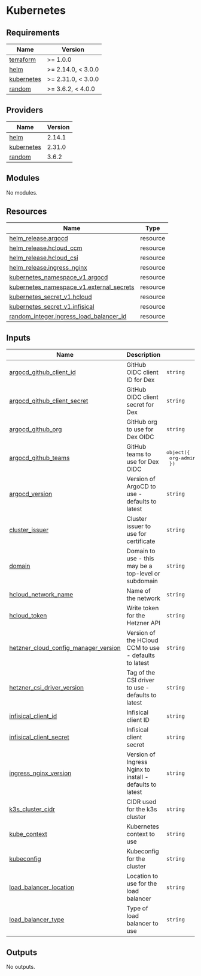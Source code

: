 # Kubernetes

<!-- BEGIN_TF_DOCS -->
## Requirements

| Name | Version |
|------|---------|
| <a name="requirement_terraform"></a> [terraform](#requirement\_terraform) | >= 1.0.0 |
| <a name="requirement_helm"></a> [helm](#requirement\_helm) | >= 2.14.0, < 3.0.0 |
| <a name="requirement_kubernetes"></a> [kubernetes](#requirement\_kubernetes) | >= 2.31.0, < 3.0.0 |
| <a name="requirement_random"></a> [random](#requirement\_random) | >= 3.6.2, < 4.0.0 |

## Providers

| Name | Version |
|------|---------|
| <a name="provider_helm"></a> [helm](#provider\_helm) | 2.14.1 |
| <a name="provider_kubernetes"></a> [kubernetes](#provider\_kubernetes) | 2.31.0 |
| <a name="provider_random"></a> [random](#provider\_random) | 3.6.2 |

## Modules

No modules.

## Resources

| Name | Type |
|------|------|
| [helm_release.argocd](https://registry.terraform.io/providers/hashicorp/helm/latest/docs/resources/release) | resource |
| [helm_release.hcloud_ccm](https://registry.terraform.io/providers/hashicorp/helm/latest/docs/resources/release) | resource |
| [helm_release.hcloud_csi](https://registry.terraform.io/providers/hashicorp/helm/latest/docs/resources/release) | resource |
| [helm_release.ingress_nginx](https://registry.terraform.io/providers/hashicorp/helm/latest/docs/resources/release) | resource |
| [kubernetes_namespace_v1.argocd](https://registry.terraform.io/providers/hashicorp/kubernetes/latest/docs/resources/namespace_v1) | resource |
| [kubernetes_namespace_v1.external_secrets](https://registry.terraform.io/providers/hashicorp/kubernetes/latest/docs/resources/namespace_v1) | resource |
| [kubernetes_secret_v1.hcloud](https://registry.terraform.io/providers/hashicorp/kubernetes/latest/docs/resources/secret_v1) | resource |
| [kubernetes_secret_v1.infisical](https://registry.terraform.io/providers/hashicorp/kubernetes/latest/docs/resources/secret_v1) | resource |
| [random_integer.ingress_load_balancer_id](https://registry.terraform.io/providers/hashicorp/random/latest/docs/resources/integer) | resource |

## Inputs

| Name | Description | Type | Default | Required |
|------|-------------|------|---------|:--------:|
| <a name="input_argocd_github_client_id"></a> [argocd\_github\_client\_id](#input\_argocd\_github\_client\_id) | GitHub OIDC client ID for Dex | `string` | n/a | yes |
| <a name="input_argocd_github_client_secret"></a> [argocd\_github\_client\_secret](#input\_argocd\_github\_client\_secret) | GitHub OIDC client secret for Dex | `string` | n/a | yes |
| <a name="input_argocd_github_org"></a> [argocd\_github\_org](#input\_argocd\_github\_org) | GitHub org to use for Dex OIDC | `string` | n/a | yes |
| <a name="input_argocd_github_teams"></a> [argocd\_github\_teams](#input\_argocd\_github\_teams) | GitHub teams to use for Dex OIDC | <pre>object({<br>    org-admin = list(string)<br>  })</pre> | n/a | yes |
| <a name="input_argocd_version"></a> [argocd\_version](#input\_argocd\_version) | Version of ArgoCD to use - defaults to latest | `string` | `null` | no |
| <a name="input_cluster_issuer"></a> [cluster\_issuer](#input\_cluster\_issuer) | Cluster issuer to use for certificate | `string` | `"letsencrypt-staging"` | no |
| <a name="input_domain"></a> [domain](#input\_domain) | Domain to use - this may be a top-level or subdomain | `string` | n/a | yes |
| <a name="input_hcloud_network_name"></a> [hcloud\_network\_name](#input\_hcloud\_network\_name) | Name of the network | `string` | n/a | yes |
| <a name="input_hcloud_token"></a> [hcloud\_token](#input\_hcloud\_token) | Write token for the Hetzner API | `string` | n/a | yes |
| <a name="input_hetzner_cloud_config_manager_version"></a> [hetzner\_cloud\_config\_manager\_version](#input\_hetzner\_cloud\_config\_manager\_version) | Version of the HCloud CCM to use - defaults to latest | `string` | `null` | no |
| <a name="input_hetzner_csi_driver_version"></a> [hetzner\_csi\_driver\_version](#input\_hetzner\_csi\_driver\_version) | Tag of the CSI driver to use - defaults to latest | `string` | `null` | no |
| <a name="input_infisical_client_id"></a> [infisical\_client\_id](#input\_infisical\_client\_id) | Infisical client ID | `string` | n/a | yes |
| <a name="input_infisical_client_secret"></a> [infisical\_client\_secret](#input\_infisical\_client\_secret) | Infisical client secret | `string` | n/a | yes |
| <a name="input_ingress_nginx_version"></a> [ingress\_nginx\_version](#input\_ingress\_nginx\_version) | Version of Ingress Nginx to install - defaults to latest | `string` | `null` | no |
| <a name="input_k3s_cluster_cidr"></a> [k3s\_cluster\_cidr](#input\_k3s\_cluster\_cidr) | CIDR used for the k3s cluster | `string` | `"10.244.0.0/16"` | no |
| <a name="input_kube_context"></a> [kube\_context](#input\_kube\_context) | Kubernetes context to use | `string` | `"default"` | no |
| <a name="input_kubeconfig"></a> [kubeconfig](#input\_kubeconfig) | Kubeconfig for the cluster | `string` | n/a | yes |
| <a name="input_load_balancer_location"></a> [load\_balancer\_location](#input\_load\_balancer\_location) | Location to use for the load balancer | `string` | n/a | yes |
| <a name="input_load_balancer_type"></a> [load\_balancer\_type](#input\_load\_balancer\_type) | Type of load balancer to use | `string` | `"lb11"` | no |

## Outputs

No outputs.
<!-- END_TF_DOCS -->

